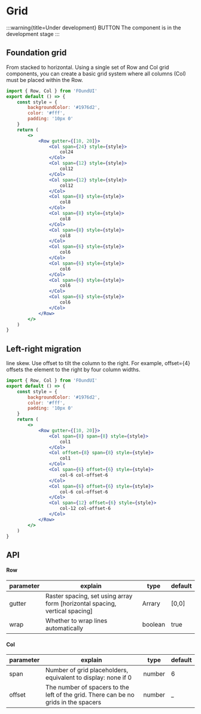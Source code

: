 # Grid

:::warning{title=Under development}
BUTTON The component is in the development stage
:::

## Foundation grid

From stacked to horizontal.
Using a single set of Row and Col grid components, you can create a basic grid system where all columns (Col) must be placed within the Row.

```jsx
import { Row, Col } from 'FOundUI'
export default () => {
    const style = {
        backgroundColor: '#1976d2',
        color: '#fff',
        padding: '10px 0'
    }
    return (
        <>
            <Row gutter={[10, 20]}>
                <Col span={24} style={style}>
                    col24
                </Col>
                <Col span={12} style={style}>
                    col12
                </Col>
                <Col span={12} style={style}>
                    col12
                </Col>
                <Col span={8} style={style}>
                    col8
                </Col>
                <Col span={8} style={style}>
                    col8
                </Col>
                <Col span={8} style={style}>
                    col8
                </Col>
                <Col span={6} style={style}>
                    col6
                </Col>
                <Col span={6} style={style}>
                    col6
                </Col>
                <Col span={6} style={style}>
                    col6
                </Col>
                <Col span={6} style={style}>
                    col6
                </Col>
            </Row>
        </>
    )
}
```

## Left-right migration

line skew.
Use offset to tilt the column to the right. For example, offset={4} offsets the element to the right by four column widths.

```jsx
import { Row, Col } from 'FOundUI'
export default () => {
    const style = {
        backgroundColor: '#1976d2',
        color: '#fff',
        padding: '10px 0'
    }
    return (
        <>
            <Row gutter={[10, 20]}>
                <Col span={8} span={8} style={style}>
                    col1
                </Col>
                <Col offset={8} span={8} style={style}>
                    col1
                </Col>
                <Col span={6} offset={6} style={style}>
                    col-6 col-offset-6
                </Col>
                <Col span={6} offset={6} style={style}>
                    col-6 col-offset-6
                </Col>
                <Col span={12} offset={6} style={style}>
                    col-12 col-offset-6
                </Col>
            </Row>
        </>
    )
}
```

## API

#### Row

| parameter | explain                                                                     | type    | default |
| --------- | --------------------------------------------------------------------------- | ------- | ------- |
| gutter    | Raster spacing, set using array form [horizontal spacing, vertical spacing] | Arrary  | [0,0]   |
| wrap      | Whether to wrap lines automatically                                         | boolean | true    |

#### Col

| parameter | explain                                                                             | type   | default |
| --------- | ----------------------------------------------------------------------------------- | ------ | ------- |
| span      | Number of grid placeholders, equivalent to display: none if 0                       | number | 6       |
| offset    | The number of spacers to the left of the grid. There can be no grids in the spacers | number | \_      |
